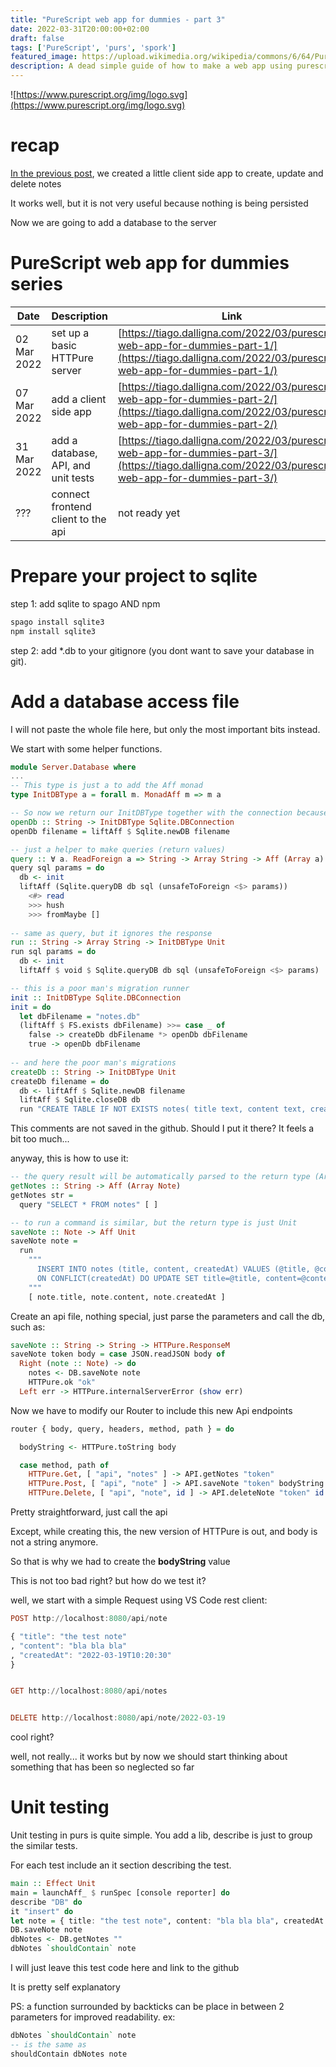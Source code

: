 ```yaml
---
title: "PureScript web app for dummies - part 3"
date: 2022-03-31T20:00:00+02:00
draft: false
tags: ['PureScript', 'purs', 'spork']
featured_image: https://upload.wikimedia.org/wikipedia/commons/6/64/PureScript_Logo.png
description: A dead simple guide of how to make a web app using purescript # 3
---
```


![https://www.purescript.org/img/logo.svg](https://www.purescript.org/img/logo.svg)

# recap

[In the previous post](https://tiago.dalligna.com/2022/03/purescript-web-app-for-dummies-part-2/), we created a little client side app to create, update and delete notes

It works well, but it is not very useful because nothing is being persisted

Now we are going to add a database to the server

# PureScript web app for dummies series
| Date | Description | Link |
|------|-------------|------|
| 02 Mar 2022 | set up a basic HTTPure server | [https://tiago.dalligna.com/2022/03/purescript-web-app-for-dummies-part-1/](https://tiago.dalligna.com/2022/03/purescript-web-app-for-dummies-part-1/) |
| 07 Mar 2022 | add a client side app | [https://tiago.dalligna.com/2022/03/purescript-web-app-for-dummies-part-2/](https://tiago.dalligna.com/2022/03/purescript-web-app-for-dummies-part-2/) |
| 31 Mar 2022 | add a database, API, and unit tests | [https://tiago.dalligna.com/2022/03/purescript-web-app-for-dummies-part-3/](https://tiago.dalligna.com/2022/03/purescript-web-app-for-dummies-part-3/) |
| ??? | connect frontend client to the api | not ready yet |

# Prepare your project to sqlite

step 1: add sqlite to spago AND npm

```haskell
spago install sqlite3
npm install sqlite3
```

step 2: add *.db to your gitignore (you dont want to save your database in git). 

# Add a database access file

I will not paste the whole file here, but only the most important bits instead.

We start with some helper functions.

```haskell
module Server.Database where
...
-- This type is just a to add the Aff monad
type InitDBType a = forall m. MonadAff m => m a

-- So now we return our InitDBType together with the connection because of the Aff
openDb :: String -> InitDBType Sqlite.DBConnection
openDb filename = liftAff $ Sqlite.newDB filename

-- just a helper to make queries (return values)
query :: ∀ a. ReadForeign a => String -> Array String -> Aff (Array a)
query sql params = do
  db <- init
  liftAff (Sqlite.queryDB db sql (unsafeToForeign <$> params))
    <#> read
    >>> hush
    >>> fromMaybe []
	
-- same as query, but it ignores the response
run :: String -> Array String -> InitDBType Unit
run sql params = do
  db <- init
  liftAff $ void $ Sqlite.queryDB db sql (unsafeToForeign <$> params)

-- this is a poor man's migration runner
init :: InitDBType Sqlite.DBConnection
init = do
  let dbFilename = "notes.db"
  (liftAff $ FS.exists dbFilename) >>= case _ of
    false -> createDb dbFilename *> openDb dbFilename
    true -> openDb dbFilename
	
-- and here the poor man's migrations
createDb :: String -> InitDBType Unit
createDb filename = do
  db <- liftAff $ Sqlite.newDB filename
  liftAff $ Sqlite.closeDB db
  run "CREATE TABLE IF NOT EXISTS notes( title text, content text, createdAt text PRIMARY KEY);" []
```

This comments are not saved in the github. 
Should I put it there?
It feels a bit too much...

anyway, this is how to use it:
```haskell
-- the query result will be automatically parsed to the return type (Array Note)
getNotes :: String -> Aff (Array Note)
getNotes str =
  query "SELECT * FROM notes" [ ]

-- to run a command is similar, but the return type is just Unit
saveNote :: Note -> Aff Unit
saveNote note = 
  run
    """
      INSERT INTO notes (title, content, createdAt) VALUES (@title, @content, @createdAt)
      ON CONFLICT(createdAt) DO UPDATE SET title=@title, content=@content WHERE createdAt=@createdAt
    """
    [ note.title, note.content, note.createdAt ]
```

Create an api file, nothing special, just parse the parameters and call the db, such as:
```haskell
saveNote :: String -> String -> HTTPure.ResponseM
saveNote token body = case JSON.readJSON body of
  Right (note :: Note) -> do
    notes <- DB.saveNote note
    HTTPure.ok "ok"
  Left err -> HTTPure.internalServerError (show err)
```

Now we have to modify our Router to include this new Api endpoints

```haskell
router { body, query, headers, method, path } = do

  bodyString <- HTTPure.toString body

  case method, path of
    HTTPure.Get, [ "api", "notes" ] -> API.getNotes "token"
    HTTPure.Post, [ "api", "note" ] -> API.saveNote "token" bodyString
    HTTPure.Delete, [ "api", "note", id ] -> API.deleteNote "token" id
```

Pretty straightforward, just call the api

Except, while creating this, the new version of HTTPure is out, and body is not a string anymore.

So that is why we had to create the **bodyString** value

This is not too bad right?
but how do we test it?

well, we start with a simple Request using VS Code rest client:

```haskell
POST http://localhost:8080/api/note

{ "title": "the test note"
, "content": "bla bla bla"
, "createdAt": "2022-03-19T10:20:30"
}


GET http://localhost:8080/api/notes


DELETE http://localhost:8080/api/note/2022-03-19 
```

cool right?

well, not really... it works but by now we should start thinking about something that has been so neglected so far

# Unit testing

Unit testing in purs is quite simple. You add a lib, describe is just to group the similar tests.

For each test include an it section describing the test.

```haskell
main :: Effect Unit
main = launchAff_ $ runSpec [console reporter] do
describe "DB" do
it "insert" do 
let note = { title: "the test note", content: "bla bla bla", createdAt: "2022-03-19T10:20:30"} 
DB.saveNote note 
dbNotes <- DB.getNotes "" 
dbNotes `shouldContain` note
```
I will just leave this test code here and link to the github

It is pretty self explanatory

PS: a function surrounded by backticks can be place in between 2 parameters for improved readability.
ex:

```haskell
dbNotes `shouldContain` note
-- is the same as
shouldContain dbNotes note
```
